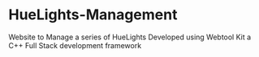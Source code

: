 # HueLights-Management
Website to Manage a series of HueLights 
Developed using Webtool Kit a C++ Full Stack development framework
